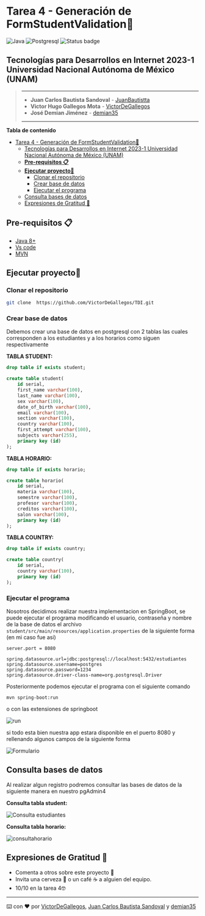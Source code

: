 # Tarea 4 - Generación de FormStudentValidation💬

![Java](https://img.shields.io/badge/java-%23ED8B00.svg?style=for-the-badge&logo=java&logoColor=white) ![Postgresql](https://img.shields.io/badge/PostgreSQL-316192?style=for-the-badge&logo=postgresql&logoColor=white) 
![Status badge](https://img.shields.io/badge/status-%20terminado-green?style=for-the-badge)

## Tecnologías para Desarrollos en Internet 2023-1 Universidad Nacional Autónoma de México (UNAM)

> ---
>
> * **Juan Carlos Bautista Sandoval**  - [JuanBautistta](https://github.com/JuanBautistta)
> * **Victor Hugo Gallegos Mota**  - [VictorDeGallegos](https://github.com/VictorDeGallegos)
> * **José Demian Jiménez**  - [demian35](https://github.com/demian35)
>
>
>
> ---

<!-- START doctoc generated TOC please keep comment here to allow auto update -->
<!-- DON'T EDIT THIS SECTION, INSTEAD RE-RUN doctoc TO UPDATE -->

**Tabla de contenido**

- [Tarea 4 - Generación de FormStudentValidation💬](#tarea-4---generación-de-formstudentvalidation)
  - [Tecnologías para Desarrollos en Internet 2023-1 Universidad Nacional Autónoma de México (UNAM)](#tecnologías-para-desarrollos-en-internet-2023-1-universidad-nacional-autónoma-de-méxico-unam)
  - [**Pre-requisitos 📋**](#pre-requisitos-)
  - [**Ejecutar proyecto🚀**](#ejecutar-proyecto)
    - [Clonar el repositorio](#clonar-el-repositorio)
    - [Crear base de datos](#crear-base-de-datos)
    - [Ejecutar el programa](#ejecutar-el-programa)
  - [Consulta bases de datos](#consulta-bases-de-datos)
  - [Expresiones de Gratitud 🎁](#expresiones-de-gratitud-)

<!-- END doctoc generated TOC please keep comment here to allow auto update -->

## **Pre-requisitos 📋**

* [Java 8+](https://www.oracle.com/mx/java/technologies/javase/javase-jdk8-downloads.html)
* [Vs code](https://code.visualstudio.com/)
* [MVN](https://maven.apache.org/)

## **Ejecutar proyecto🚀**

### Clonar el repositorio

```bash
git clone  https://github.com/VictorDeGallegos/TDI.git
```

### Crear base de datos

Debemos crear una base de datos en postgresql con 2 tablas las cuales corresponden a los estudiantes y a los horarios como siguen respectivamente

**TABLA STUDENT:**

```sql
drop table if exists student;

create table student(
    id serial,
    first_name varchar(100),
    last_name varchar(100),
    sex varchar(100),
    date_of_birth varchar(100),
    email varchar(100),
    section varchar(100),
    country varchar(100),
    first_attempt varchar(100),
    subjects varchar(255),
    primary key (id)
);
```

**TABLA HORARIO:**

```sql
drop table if exists horario;

create table horario(
    id serial,
    materia varchar(100),
    semestre varchar(100),
    profesor varchar(100),
    creditos varchar(100),
    salon varchar(100),
    primary key (id)
);
```

**TABLA COUNTRY:**

```sql
drop table if exists country;

create table country(
    id serial,
    country varchar(100),
    primary key (id)
);
```

### Ejecutar el programa

Nosotros decidimos realizar nuestra implementacion en SpringBoot, se puede ejecutar el programa modificando el usuario, contraseña y nombre de la base de datos el archivo `student/src/main/resources/application.properties` de la siguiente forma (en mi caso fue asi)

```properties
server.port = 8080

spring.datasource.url=jdbc:postgresql://localhost:5432/estudiantes
spring.datasource.username=postgres
spring.datasource.password=1234
spring.datasource.driver-class-name=org.postgresql.Driver
```

Posteriormente podemos ejecutar el programa con el siguiente comando

`mvn spring-boot:run`

o con las extensiones de springboot

![run](https://user-images.githubusercontent.com/41756950/208224164-efaeca6e-27f2-4385-84af-9531223f27b8.png)

si todo esta bien nuestra app estara disponible en el puerto 8080 y rellenando algunos campos de la siguiente forma

![Formulario](https://user-images.githubusercontent.com/41756950/208224820-e92a4b0b-1da3-4bf0-ba90-cb7e8b0f0125.png)

## Consulta bases de datos

Al realizar algun registro podremos consultar las bases de datos de la siguiente manera en nuestro pgAdmin4

**Consulta tabla student:**

![Consulta estudiantes](https://user-images.githubusercontent.com/41756950/208224868-a759117c-648a-4270-bf3a-2bdda21c6de2.png)

**Consulta tabla horario:**

![consultahorario](https://user-images.githubusercontent.com/41756950/208224672-10713d74-3969-4df7-872c-b6f40177b248.png)

## Expresiones de Gratitud 🎁

* Comenta a otros sobre este proyecto 📢
* Invita una cerveza 🍺 o un café ☕ a alguien del equipo.
* 10/10 en la tarea 4🤓

---
⌨️ con ❤️ por  [VictorDeGallegos](https://github.com/VictorDeGallegos), [Juan Carlos Bautista Sandoval](https://github.com/JuanBautistta) y [demian35](https://github.com/demian35)
